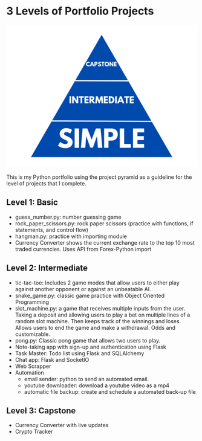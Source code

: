 # 3 Levels of Portfolio Projects
![project pyramid](three-levels-pyramid.png)

This is my Python portfolio using the project pyramid as a guideline for the level of projects that I complete. 

## Level 1: Basic
- guess_number.py: number guessing game
- rock_paper_scissors.py: rock paper scissors (practice with functions, if statements, and control flow)
- hangman.py: practice with importing module
- Currency Converter shows the current exchange rate to the top 10 most traded currencies. Uses API from Forex-Python import


## Level 2: Intermediate
- tic-tac-toe: Includes 2 game modes that allow users to either play against another opponent or against an unbeatable AI.
- snake_game.py: classic game practice with Object Oriented Programming
- slot_machine.py: a game that receives multiple inputs from the user. Taking a deposit and allowing users to play a bet on multiple lines of a random slot machine. Then keeps track of the winnings and loses. Allows users to end the game and make a withdrawal. Odds and customizable. 
- pong.py: Classic pong game that allows two users to play. 
- Note-taking app with sign-up and authentication using Flask
- Task Master: Todo list using Flask and SQLAlchemy
- Chat app: Flask and SocketIO
- Web Scrapper
- Automation
    - email sender: python to send an automated email. 
    - youtube downloader: download a youtube video as a mp4
    - automatic file backup: create and schedule a automated back-up file

## Level 3: Capstone
- Currency Converter with live updates
- Crypto Tracker
